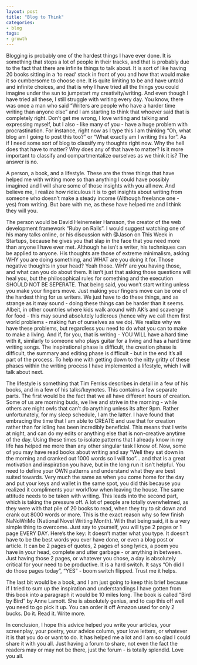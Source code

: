 ```yaml
---
layout: post
title: "Blog to Think"
categories:
- blog
tags:
- growth
---
```


Blogging is probably one of the hardest things I have ever done. It is something that stops a lot of people in their tracks, and that is probably due to the fact that there are infinite things to talk about. It is sort of like having 20 books sitting in a ‘to read’ stack in front of you and how that would make it so cumbersome to choose one. It is quite limiting to be and have untold and infinite choices, and that is why I have tried all the things you could imagine under the sun to jumpstart my creativity/writing. And even though I have tried all these, I still struggle with writing every day. You know, there was once a man who said “Writers are people who have a harder time writing than anyone else” and I am starting to think that whoever said that is completely right. Don’t get me wrong, I love writing and talking and expressing myself, but I also - like many of you - have a huge problem with procrastination. For instance, right now as I type this I am thinking “Oh, what blog am I going to post this too?” or “What exactly am I writing this for”. As if I need some sort of blog to classify my thoughts right now. Why the hell does that have to matter? Why does any of that have to matter? Is it more important to classify and compartmentalize ourselves as we think it is? The answer is no.

A person, a book, and a lifestyle. These are the three things that have helped me with writing more so than anything I could have possibly imagined and I will share some of those insights with you all now. And believe me, I realize how ridiculous it is to get insights about writing from someone who doesn’t make a steady income (Although freelance one - yes) from writing. But bare with me, as these have helped me and I think they will you.

The person would be David Heinemeier Hansson, the creator of the web development framework “Ruby on Rails”. I would suggest watching one of his many talks online, or his discussion with @Jason on This Week in Startups, because he gives you that slap in the face that you need more than anyone I have ever met. Although he isn’t a writer, his techniques can be applied to anyone. His thoughts are those of extreme minimalism, asking WHY you are doing something, and WHAT are you doing it for. Those negative thoughts in your head? Yeah those. WHY are you having those, and what can you do about them. It isn’t just that asking those questions will heal you, but the philosophical rules for something and the execution SHOULD NOT BE SEPERATE. That being said, you won’t start writing unless you make your fingers move. Just making your fingers move can be one of the hardest thing for us writers. We just have to do these things, and as strange as it may sound - doing these things can be harder than it seems. Albeit, in other countries where kids walk around with AK’s and scavenge for food - this may sound absolutely ludicrous (hence why we call them first world problems - making fun of ourselves as we do). We realize why we have these problems, but regardless you need to do what you can to make to make a living. And if, for you, that is writing - YOU WILL have a hard time with it, similarly to someone who plays guitar for a living and has a hard time writing songs. The inspirational phase is difficult, the creation phase is difficult, the summary and editing phase is difficult - but in the end it’s all part of the process. To help me with getting down to the nitty gritty of these phases within the writing process I have implemented a lifestyle, which I will talk about next.

The lifestyle is something that Tim Ferriss describes in detail in a few of his books, and in a few of his talks/keynotes. This contains a few separate parts. The first would be the fact that we all have different hours of creation. Some of us are morning buds, we live and strive in the morning - while others are night owls that can’t do anything unless its after 9pm. Rather unfortunately, for my sleep schedule, I am the latter. I have found that embracing the time that I am able to CREATE and use that for creation rather than for idling has been incredibly beneficial. This means that I write at night, and can do my edits or anything else that is non-creative anytime of the day. Using these times to isolate patterns that I already know in my life has helped me more than any other singular task I know of. Now, some of you may have read books about writing and say “Well they sat down in the morning and cranked out 1000 words so I will too”… and that is a great motivation and inspiration you have, but in the long run it isn’t helpful. You need to define your OWN patterns and understand what they are best suited towards. Very much the same as when you come home for the day and put your keys and wallet in the same spot, you did this because you realized it compliments your workflow when leaving the house. The same attitude needs to be taken with writing. This leads into the second part, which is taking the pressure off. A lot of people are totally overwhelmed, as they were with that pile of 20 books to read, when they try to sit down and crank out 8000 words or more. This is the exact reason why so few finish NaNoWriMo (National Novel Writing Month). With that being said, it is a very simple thing to overcome. Just say to yourself, you will type 2 pages or 1 page EVERY DAY. Here’s the key: It doesn’t matter what you type. It doesn’t have to be the best words you ever have done, or even a blog post or article. It can be 2 pages of quotes, 2 pages of song lyrics, a poem you have in your head, complete and utter garbage - or anything in between. Just having those 2 pages, or whatever you chose, a day is absolutely critical for your need to be productive. It is a hard switch. It says “Oh did I do those pages today”, “YES” - boom switch flipped. Trust me it helps.

The last bit would be a book, and I am just going to keep this brief because if I tried to sum up the inspiration and understandings I have gotten from this book into a paragraph it would be 10 miles long. The book is called “Bird by Bird” by Anne Lamott. She is absolutely genius, and to cap this off well you need to go pick it up. You can order it off Amazon used for only 2 bucks. Do it. Read it. Write more.

In conclusion, I hope this advice helped you write your articles, your screenplay, your poetry, your advice column, your love letters, or whatever it is that you do or want to do. It has helped me a lot and I am so glad I could share it with you all. Just having a forum to share, not even the fact the readers may or may not be there, just the forum - is totally splendid. Love you all.
